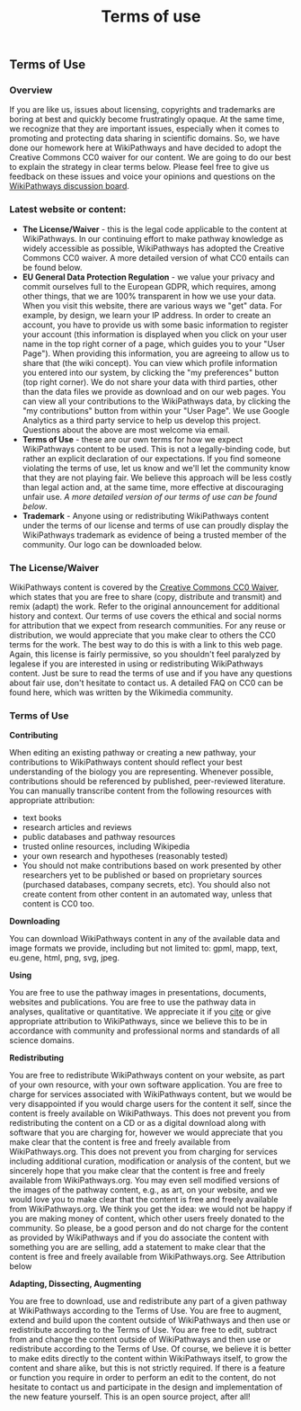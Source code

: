 ﻿---
title: Terms of use

redirect_from: 
- /index.php/WikiPathways:License_Terms
---
<h2>Terms of Use</h2>
<h3>Overview</h3>
<p>
    If you are like us, issues about licensing, copyrights and trademarks are boring at best and quickly become frustratingly opaque. At the same time, we recognize that
    they are important issues, especially when it comes to promoting and protecting data sharing in scientific domains. So, we have done our homework here at WikiPathways
    and have decided to adopt the Creative Commons CC0 waiver for our content. We are going to do our best to explain the strategy in clear terms below. Please feel free
    to give us feedback on these issues and voice your opinions and questions on the <a href="https://github.com/wikipathways/wikipathways-help/discussions" target="_blank">WikiPathways discussion board</a>.
</p>
<h3>Latest website or content:</h3>
<ul>
    <li><b>The License/Waiver</b> - this is the legal code applicable to the content at WikiPathways. In our continuing effort to make pathway knowledge as widely accessible as possible, WikiPathways has adopted the Creative Commons CC0 waiver. A more detailed version of what CC0 entails can be found below.</li>
    <li><b>EU General Data Protection Regulation</b> - we value your privacy and commit ourselves full to the European GDPR, which requires, among other things, that we are 100% transparent in how we use your data. When you visit this website, there are various ways we "get" data. For example, by design, we learn your IP address. In order to create an account, you have to provide us with some basic information to register your account (this information is displayed when you click on your user name in the top right corner of a page, which guides you to your "User Page"). When providing this information, you are agreeing to allow us to share that (the wiki concept). You can view which profile information you entered into our system, by clicking the "my preferences" button (top right corner). We do not share your data with third parties, other than the data files we provide as download and on our web pages. You can view all your contributions to the WikiPathways data, by clicking the "my contributions" button from within your "User Page". We use Google Analytics as a third party service to help us develop this project. Questions about the above are most welcome via email.</li>
    <li><b>Terms of Use</b> - these are our own terms for how we expect WikiPathways content to be used. This is not a legally-binding code, but rather an explicit declaration of our expectations. If you find someone violating the terms of use, let us know and we'll let the community know that they are not playing fair. We believe this approach will be less costly than legal action and, at the same time, more effective at discouraging unfair use. <i>A more detailed version of our terms of use can be found below</i>.</li>
    <li><b>Trademark</b> - Anyone using or redistributing WikiPathways content under the terms of our license and terms of use can proudly display the WikiPathways trademark as evidence of being a trusted member of the community. Our logo can be downloaded below.</li>
</ul>


<h3>The License/Waiver</h3>
<p>WikiPathways content is covered by the <a href="https://creativecommons.org/publicdomain/zero/1.0/" target="_blank">Creative Commons CC0 Waiver</a>, which states that you are free to share (copy, distribute and transmit) and remix (adapt) the work. Refer to the original announcement for additional history and context. Our terms of use covers the ethical and social norms for attribution that we expect from research communities. For any reuse or distribution, we would appreciate that you make clear to others the CC0 terms for the work. The best way to do this is with a link to this web page. Again, this license is fairly permissive, so you shouldn't feel paralyzed by legalese if you are interested in using or redistributing WikiPathways content. Just be sure to read the terms of use and if you have any questions about fair use, don't hesitate to contact us. A detailed FAQ on CC0 can be found here, which was written by the Wikimedia community.</p>

<h3>Terms of Use</h3>
<p><b>Contributing</b></p>
<p>When editing an existing pathway or creating a new pathway, your contributions to WikiPathways content should reflect your best understanding of the biology you are representing. Whenever possible, contributions should be referenced by published, peer-reviewed literature. You can manually transcribe content from the following resources with appropriate attribution:</p>
<ul>
    <li>text books</li>
    <li>research articles and reviews</li>
    <li>public databases and pathway resources</li>
    <li>trusted online resources, including Wikipedia</li>
    <li>your own research and hypotheses (reasonably tested)</li>
    <li>You should not make contributions based on work presented by other researchers yet to be published or based on proprietary sources (purchased databases, company secrets, etc). You should also not create content from other content in an automated way, unless that content is CC0 too.</li>
</ul>
<p><b>Downloading</b></p>
<p>You can download WikiPathways content in any of the available data and image formats we provide, including but not limited to: gpml, mapp, text, eu.gene, html, png, svg, jpeg.</p>

<p><b>Using</b></p>
<p>You are free to use the pathway images in presentations, documents, websites and publications. You are free to use the pathway data in analyses, qualitative or quantitative. We appreciate it if you <a href="../cite.html">cite</a> or give appropriate attribution to WikiPathways, since we believe this to be in accordance with community and professional norms and standards of all science domains.</p>

<p><b>Redistributing</b></p>
<p>You are free to redistribute WikiPathways content on your website, as part of your own resource, with your own software application. You are free to charge for services associated with WikiPathways content, but we would be very disappointed if you would charge users for the content it self, since the content is freely available on WikiPathways. This does not prevent you from redistributing the content on a CD or as a digital download along with software that you are charging for, however we would appreciate that you make clear that the content is free and freely available from WikiPathways.org. This does not prevent you from charging for services including additional curation, modification or analysis of the content, but we sincerely hope that you make clear that the content is free and freely available from WikiPathways.org. You may even sell modified versions of the images of the pathway content, e.g., as art, on your website, and we would love you to make clear that the content is free and freely available from WikiPathways.org. We think you get the idea: we would not be happy if you are making money of content, which other users freely donated to the community. So please, be a good person and do not charge for the content as provided by WikiPathways and if you do associate the content with something you are are selling, add a statement to make clear that the content is free and freely available from WikiPathways.org. See Attribution below</p>

<p><b>Adapting, Dissecting, Augmenting</b></p>
<p>You are free to download, use and redistribute any part of a given pathway at WikiPathways according to the Terms of Use. You are free to augment, extend and build upon the content outside of WikiPathways and then use or redistribute according to the Terms of Use. You are free to edit, subtract from and change the content outside of WikiPathways and then use or redistribute according to the Terms of Use. Of course, we believe it is better to make edits directly to the content within WikiPathways itself, to grow the content and share alike, but this is not strictly required. If there is a feature or function you require in order to perform an edit to the content, do not hesitate to contact us and participate in the design and implementation of the new feature yourself. This is an open source project, after all!</p>
